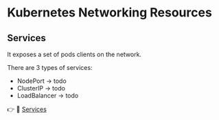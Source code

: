 # Kubernetes Networking Resources



## Services

It exposes a set of pods clients on the network.


There are 3 types of services:
* NodePort -> todo
* ClusterIP -> todo
* LoadBalancer -> todo


:point_right: :link: [Services](https://kubernetes.io/docs/concepts/services-networking/service/)
